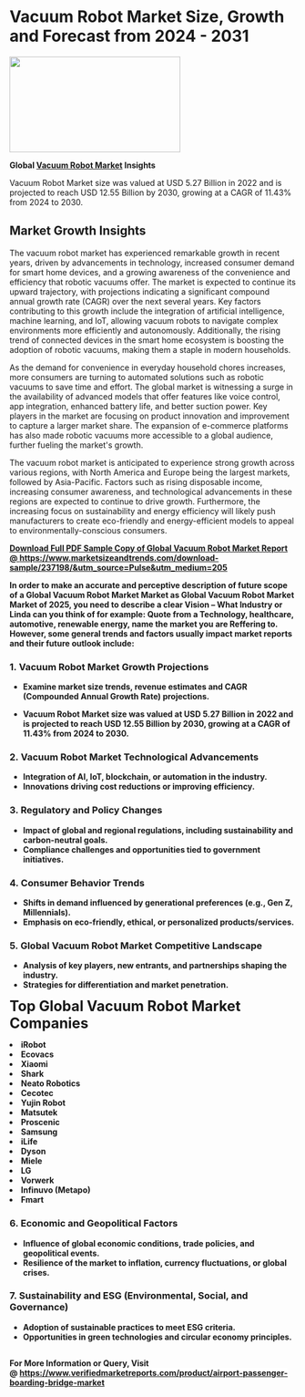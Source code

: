 <H1>Vacuum Robot Market Size, Growth and Forecast from 2024 - 2031</H1><img class="aligncenter size-medium wp-image-584254" src="https://thirdeyenews.in/wp-content/uploads/2024/09/Global-Market-Research-300x168.jpeg" alt="" width="300" height="168" /><p><strong>Global&nbsp;<a href="https://www.marketsizeandtrends.com/download-sample/237198/&amp;utm_source=Pulse&amp;utm_medium=205">Vacuum Robot Market</a> Insights</strong></p><p>Vacuum Robot Market size was valued at USD 5.27 Billion in 2022 and is projected to reach USD 12.55 Billion by 2030, growing at a CAGR of 11.43% from 2024 to 2030.</p><p><h2>Market Growth Insights</h2> <p>The vacuum robot market has experienced remarkable growth in recent years, driven by advancements in technology, increased consumer demand for smart home devices, and a growing awareness of the convenience and efficiency that robotic vacuums offer. The market is expected to continue its upward trajectory, with projections indicating a significant compound annual growth rate (CAGR) over the next several years. Key factors contributing to this growth include the integration of artificial intelligence, machine learning, and IoT, allowing vacuum robots to navigate complex environments more efficiently and autonomously. Additionally, the rising trend of connected devices in the smart home ecosystem is boosting the adoption of robotic vacuums, making them a staple in modern households.</p> <p><strong><a href="#"></a></strong></p> <p>As the demand for convenience in everyday household chores increases, more consumers are turning to automated solutions such as robotic vacuums to save time and effort. The global market is witnessing a surge in the availability of advanced models that offer features like voice control, app integration, enhanced battery life, and better suction power. Key players in the market are focusing on product innovation and improvement to capture a larger market share. The expansion of e-commerce platforms has also made robotic vacuums more accessible to a global audience, further fueling the market's growth.</p> <p>The vacuum robot market is anticipated to experience strong growth across various regions, with North America and Europe being the largest markets, followed by Asia-Pacific. Factors such as rising disposable income, increasing consumer awareness, and technological advancements in these regions are expected to continue to drive growth. Furthermore, the increasing focus on sustainability and energy efficiency will likely push manufacturers to create eco-friendly and energy-efficient models to appeal to environmentally-conscious consumers.</p> <p><strong><a href="#"></p><p><span class=""><strong>Download Full PDF Sample Copy of Global Vacuum Robot Market Report</strong> @ <a href="https://www.marketsizeandtrends.com/download-sample/237198/&amp;utm_source=Pulse&amp;utm_medium=205" target="_blank">https://www.marketsizeandtrends.com/download-sample/237198/&amp;utm_source=Pulse&amp;utm_medium=205</a></span></p><p>In order to make an accurate and perceptive description of future scope of a Global&nbsp;Vacuum Robot Market Market as Global&nbsp;Vacuum Robot Market Market of 2025, you need to describe a clear Vision &ndash; What Industry or Linda can you think of for example: Quote from a Technology, healthcare, automotive, renewable energy, name the market you are Reffering to. However, some general trends and factors usually impact market reports and their future outlook include:</p><h3>1.&nbsp;<strong>Vacuum Robot Market Growth Projections</strong></h3><ul><li>Examine market size trends, revenue estimates and CAGR (Compounded Annual Growth Rate) projections.</li><li><p>Vacuum Robot Market size was valued at USD 5.27 Billion in 2022 and is projected to reach USD 12.55 Billion by 2030, growing at a CAGR of 11.43% from 2024 to 2030.</p></li></ul><h3>2.&nbsp;<strong>Vacuum Robot Market Technological Advancements</strong></h3><ul><li>Integration of AI, IoT, blockchain, or automation in the industry.</li><li>Innovations driving cost reductions or improving efficiency.</li></ul><h3>3.&nbsp;<strong>Regulatory and Policy Changes</strong></h3><ul><li>Impact of global and regional regulations, including sustainability and carbon-neutral goals.</li><li>Compliance challenges and opportunities tied to government initiatives.</li></ul><h3>4.&nbsp;<strong>Consumer Behavior Trends</strong></h3><ul><li>Shifts in demand influenced by generational preferences (e.g., Gen Z, Millennials).</li><li>Emphasis on eco-friendly, ethical, or personalized products/services.</li></ul><h3>5.&nbsp;<strong>Global Vacuum Robot Market Competitive Landscape</strong></h3><ul><li>Analysis of key players, new entrants, and partnerships shaping the industry.</li><li>Strategies for differentiation and market penetration.</li></ul><p data-pm-slice="1 1 []"><span style="color: inherit; font-family: inherit; font-size: 25px;">Top Global Vacuum Robot Market Companies</span></p><div class="" data-test-id=""><p><li>iRobot</li><li> Ecovacs</li><li> Xiaomi</li><li> Shark</li><li> Neato Robotics</li><li> Cecotec</li><li> Yujin Robot</li><li> Matsutek</li><li> Proscenic</li><li> Samsung</li><li> iLife</li><li> Dyson</li><li> Miele</li><li> LG</li><li> Vorwerk</li><li> Infinuvo (Metapo)</li><li> Fmart</li></p></div><h3>6.&nbsp;<strong>Economic and Geopolitical Factors</strong></h3><ul><li>Influence of global economic conditions, trade policies, and geopolitical events.</li><li>Resilience of the market to inflation, currency fluctuations, or global crises.</li></ul><h3>7.&nbsp;<strong>Sustainability and ESG (Environmental, Social, and Governance)</strong></h3><ul><li>Adoption of sustainable practices to meet ESG criteria.</li><li>Opportunities in green technologies and circular economy principles.</li></ul><h2><strong style="font-size: 14px;">For More Information or Query, Visit @&nbsp;</strong><a style="background-color: #ffffff; font-size: 14px;" href="https://www.marketsizeandtrends.com/report/vacuum-robot-market/" target="_blank">https://www.verifiedmarketreports.com/product/airport-passenger-boarding-bridge-market</a></h2>
